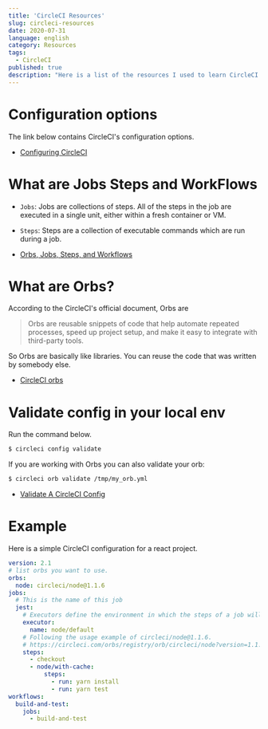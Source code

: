 ```yaml
---
title: 'CircleCI Resources'
slug: circleci-resources
date: 2020-07-31
language: english
category: Resources
tags:
  - CircleCI
published: true
description: "Here is a list of the resources I used to learn CircleCI. I'll keep adding more and more resources as I learn more about it."
---
```


# Configuration options

The link below contains CircleCI's configuration options.

- [Configuring CircleCI](https://circleci.com/docs/2.0/configuration-reference/#section=configuration)

# What are Jobs Steps and WorkFlows

- `Jobs`: Jobs are collections of steps. All of the steps in the job are executed in a single unit, either within a fresh container or VM.
- `Steps`: Steps are a collection of executable commands which are run during a job.

- [Orbs, Jobs, Steps, and Workflows](https://circleci.com/docs/2.0/jobs-steps/)

# What are Orbs?

According to the CircleCI's official document, Orbs are

> Orbs are reusable snippets of code that help automate repeated processes, speed up project setup, and make it easy to integrate with third-party tools.

So Orbs are basically like libraries. You can reuse the code that was written by somebody else.

- [CircleCI orbs](https://circleci.com/orbs/)

# Validate config in your local env

Run the command below.

```bash
$ circleci config validate
```

If you are working with Orbs you can also validate your orb:

```bash
$ circleci orb validate /tmp/my_orb.yml
```

- [Validate A CircleCI Config](https://circleci.com/docs/2.0/local-cli/#validate-a-circleci-config)

# Example

Here is a simple CircleCI configuration for a react project.

```yml
version: 2.1
# list orbs you want to use.
orbs:
  node: circleci/node@1.1.6
jobs:
  # This is the name of this job
  jest:
    # Executors define the environment in which the steps of a job will be run
    executor:
      name: node/default
    # Following the usage example of circleci/node@1.1.6.
    # https://circleci.com/orbs/registry/orb/circleci/node?version=1.1.6
    steps:
      - checkout
      - node/with-cache:
          steps:
            - run: yarn install
            - run: yarn test
workflows:
  build-and-test:
    jobs:
      - build-and-test
```
